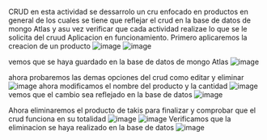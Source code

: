 CRUD
en esta actividad se dessarrolo un cru enfocado en productos en general de los cuales se tiene que reflejar el crud en la base de datos de mongo Atlas y asu vez verificar que cada actividad realizae lo que se le solicita del cruud
Aplicacion en funcionamiento. Primero aplicaremos la creacion de un producto
![image](https://github.com/user-attachments/assets/476edcd1-21ee-41c8-859f-c5dfadedb98b)
![image](https://github.com/user-attachments/assets/23fd21d0-8d97-44f5-95c0-4a2612d2e34d)

vemos que se haya guardado en la base de datos de mongo Atlas
![image](https://github.com/user-attachments/assets/900d5ccb-0849-4971-8493-a0cc471f4e97)

ahora probaremos las demas opciones del crud como editar y eliminar 
![image](https://github.com/user-attachments/assets/7a8a1930-4a9a-43fa-8f7b-883c42a56926)
ahora modificamos el nombre del producto y la cantidad
![image](https://github.com/user-attachments/assets/3c46ce9b-86ee-4b06-b219-93a51a11ec03)
vemos que el cambio sea reflejado en la base de datos 
![image](https://github.com/user-attachments/assets/4882af4f-aa86-452a-bc75-22799e0d7968)

Ahora eliminaremos el producto de takis para finalizar y comprobar que el crud funciona en su totalidad
![image](https://github.com/user-attachments/assets/08a85ac4-74d4-4f05-923a-15902351fca8)
![image](https://github.com/user-attachments/assets/4f65745d-60dd-4553-bc8f-e2168b8da10b)
Verificamos que la eliminacion se haya realizado en la base de datos
![image](https://github.com/user-attachments/assets/ed82fd81-2fc9-4062-be11-b1ea05cfa253)
